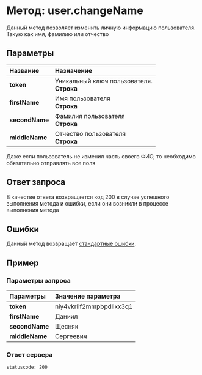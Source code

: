 # Метод: user.changeName <a name="user.changeName"/>
Данный метод позволяет изменить личную информацию пользователя. Такую как имя, фамилию или отчество

## Параметры
| Название     | Назначение     |
| :------------- | :------------- |
| **token**      | Уникальный ключ пользователя.  <br>**Строка**
| **firstName** | Имя пользователя<br>**Строка**
| **secondName** | Фамилия пользователя<br>**Строка**
| **middleName** | Отчество пользователя<br>**Строка**

Даже если пользователь не изменил часть своего ФИО, то необходимо обязательно отправлять все поля

## Ответ запроса
В качестве ответа возвращается код 200 в случае успешного выполнения метода и ошибки, если они возникли в процессе выполнения метода


## Ошибки
Данный метод возвращает [стандартные ошибки](#errors).<br>

## Пример

### Параметры запроса
| Параметры | Значение параметра     |
| :------------- | :------------- |
| **token**       | niy4vkrlif2mmpbpdlixx3q1
| **firstName** | Даниил
| **secondName** | Щесняк
| **middleName** | Сергеевич

### Ответ сервера

```
statuscode: 200
```
